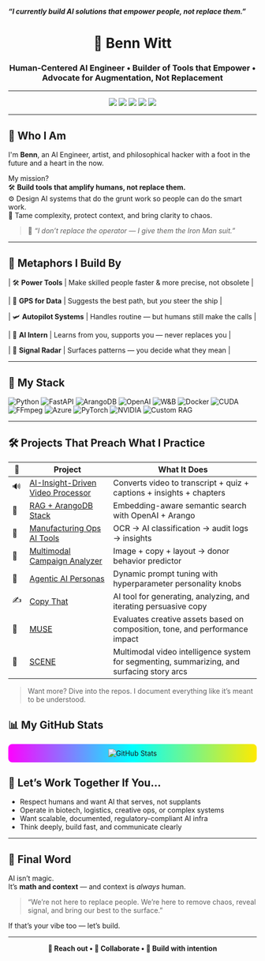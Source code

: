 ***“I currently build AI solutions that empower people, not replace them.”***
<h1 align="center">🤖 Benn Witt</h1>
<h3 align="center">Human-Centered AI Engineer • Builder of Tools that Empower • Advocate for Augmentation, Not Replacement</h3>

---

<p align="center">
  <img src="https://img.shields.io/badge/AI%20Engineer-Human%20First-blue?style=for-the-badge&logo=OpenAI&logoColor=white"/>
  <img src="https://img.shields.io/badge/Tech%20Dev-Pragmatic%20Idealist-9cf?style=for-the-badge&logo=python&logoColor=white"/>
  <img src="https://img.shields.io/badge/Mountain%20Biker-Trail%20Seeker-green?style=for-the-badge&logo=mountain&logoColor=white"/>
  <img src="https://img.shields.io/badge/Ironman-Tri%20Endurance%20Machine-red?style=for-the-badge&logo=medal&logoColor=white"/>
  <img src="https://img.shields.io/badge/Skateboarder-Creative%20Momentum-black?style=for-the-badge&logo=skateboarding&logoColor=white"/>
</p>

---

## 🚀 Who I Am

I'm **Benn**, an AI Engineer, artist, and philosophical hacker with a foot in the future and a heart in the now.

My mission?  
🛠️ **Build tools that amplify humans, not replace them.**  
⚙️ Design AI systems that do the grunt work so people can do the smart work.  
🎯 Tame complexity, protect context, and bring clarity to chaos.

> 🧘 *“I don’t replace the operator — I give them the Iron Man suit.”*

---

## 🧠 Metaphors I Build By

| 🛠️ **Power Tools**      | Make skilled people faster & more precise, not obsolete |

| 🧭 **GPS for Data**     | Suggests the best path, but *you* steer the ship        |

| 🛩️ **Autopilot Systems** | Handles routine — but humans still make the calls       |

| 🤖 **AI Intern**         | Learns from you, supports you — never replaces you       |

| 🧲 **Signal Radar**      | Surfaces patterns — you decide what they mean           |

---

## 🧰 My Stack

![Python](https://img.shields.io/badge/-Python-333333?style=flat&logo=python)
![FastAPI](https://img.shields.io/badge/-FastAPI-333333?style=flat&logo=fastapi)
![ArangoDB](https://img.shields.io/badge/-ArangoDB-333333?style=flat&logo=arangodb)
![OpenAI](https://img.shields.io/badge/-OpenAI-333333?style=flat&logo=openai)
![W&B](https://img.shields.io/badge/-Weights%20&%20Biases-333333?style=flat&logo=weightsandbiases)
![Docker](https://img.shields.io/badge/-Docker-333333?style=flat&logo=docker)
![CUDA](https://img.shields.io/badge/-CUDA-333333?style=flat&logo=nvidia)
![FFmpeg](https://img.shields.io/badge/-FFmpeg-333333?style=flat&logo=ffmpeg)
![Azure](https://img.shields.io/badge/-Azure-333333?style=flat&logo=microsoftazure)
![PyTorch](https://img.shields.io/badge/-PyTorch-333333?style=flat&logo=pytorch)
![NVIDIA](https://img.shields.io/badge/-NVIDIA-333333?style=flat&logo=nvidia)
![Custom RAG](https://img.shields.io/badge/-Custom%20RAG-333333?style=flat&logo=brain)

---

## 🛠️ Projects That Preach What I Practice

| 🚧 | **Project** | **What It Does** |
|----|-------------|------------------|
| 🔊 | [AI-Insight-Driven Video Processor](#) | Converts video to transcript + quiz + captions + insights + chapters |
| 🧠 | [RAG + ArangoDB Stack](#) | Embedding-aware semantic search with OpenAI + Arango |
| 🧬 | [Manufacturing Ops AI Tools](#) | OCR → AI classification → audit logs → insights |
| 🎨 | [Multimodal Campaign Analyzer](#) | Image + copy + layout → donor behavior predictor |
| 🤖 | [Agentic AI Personas](#) | Dynamic prompt tuning with hyperparameter personality knobs |
| ✍️ | [Copy That](#) | AI tool for generating, analyzing, and iterating persuasive copy |
| 🧪 | [MUSE](#) | Evaluates creative assets based on composition, tone, and performance impact |
| 🎥 | [SCENE](#) | Multimodal video intelligence system for segmenting, summarizing, and surfacing story arcs |

> Want more? Dive into the repos. I document everything like it’s meant to be understood.


## 📊 My GitHub Stats

<p align="center" style="background: linear-gradient(90deg, #ff00ff, #00ffff, #ffea00); padding: 10px; border-radius: 8px;">
  <img
    alt="GitHub Stats"
    src="https://openlabx.com/githubflarestats/api/gitfs.php/bennwitt?response=image&bgColor=transparent&textColor=%23000000&cardColor=transparent&chartColor=%23ff00ff&chartTextColor=%2300ffff"
  />
</p>


## 🤝 Let’s Work Together If You...

- Respect humans and want AI that serves, not supplants
- Operate in biotech, logistics, creative ops, or complex systems
- Want scalable, documented, regulatory-compliant AI infra
- Think deeply, build fast, and communicate clearly

---

## 🧘 Final Word

AI isn’t magic.  
It’s **math and context** — and context is *always* human.

> “We’re not here to replace people. We’re here to remove chaos, reveal signal, and bring our best to the surface.”

If that’s your vibe too — let’s build.

---

<p align="center">
  <strong>👋 Reach out • 🤖 Collaborate • 🧠 Build with intention</strong>
</p>
